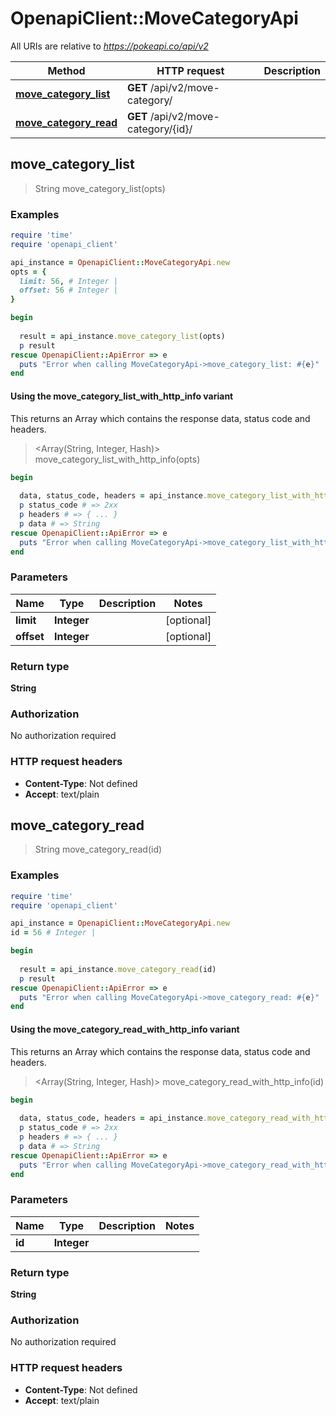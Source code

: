 # OpenapiClient::MoveCategoryApi

All URIs are relative to *https://pokeapi.co/api/v2*

| Method | HTTP request | Description |
| ------ | ------------ | ----------- |
| [**move_category_list**](MoveCategoryApi.md#move_category_list) | **GET** /api/v2/move-category/ |  |
| [**move_category_read**](MoveCategoryApi.md#move_category_read) | **GET** /api/v2/move-category/{id}/ |  |


## move_category_list

> String move_category_list(opts)



### Examples

```ruby
require 'time'
require 'openapi_client'

api_instance = OpenapiClient::MoveCategoryApi.new
opts = {
  limit: 56, # Integer | 
  offset: 56 # Integer | 
}

begin
  
  result = api_instance.move_category_list(opts)
  p result
rescue OpenapiClient::ApiError => e
  puts "Error when calling MoveCategoryApi->move_category_list: #{e}"
end
```

#### Using the move_category_list_with_http_info variant

This returns an Array which contains the response data, status code and headers.

> <Array(String, Integer, Hash)> move_category_list_with_http_info(opts)

```ruby
begin
  
  data, status_code, headers = api_instance.move_category_list_with_http_info(opts)
  p status_code # => 2xx
  p headers # => { ... }
  p data # => String
rescue OpenapiClient::ApiError => e
  puts "Error when calling MoveCategoryApi->move_category_list_with_http_info: #{e}"
end
```

### Parameters

| Name | Type | Description | Notes |
| ---- | ---- | ----------- | ----- |
| **limit** | **Integer** |  | [optional] |
| **offset** | **Integer** |  | [optional] |

### Return type

**String**

### Authorization

No authorization required

### HTTP request headers

- **Content-Type**: Not defined
- **Accept**: text/plain


## move_category_read

> String move_category_read(id)



### Examples

```ruby
require 'time'
require 'openapi_client'

api_instance = OpenapiClient::MoveCategoryApi.new
id = 56 # Integer | 

begin
  
  result = api_instance.move_category_read(id)
  p result
rescue OpenapiClient::ApiError => e
  puts "Error when calling MoveCategoryApi->move_category_read: #{e}"
end
```

#### Using the move_category_read_with_http_info variant

This returns an Array which contains the response data, status code and headers.

> <Array(String, Integer, Hash)> move_category_read_with_http_info(id)

```ruby
begin
  
  data, status_code, headers = api_instance.move_category_read_with_http_info(id)
  p status_code # => 2xx
  p headers # => { ... }
  p data # => String
rescue OpenapiClient::ApiError => e
  puts "Error when calling MoveCategoryApi->move_category_read_with_http_info: #{e}"
end
```

### Parameters

| Name | Type | Description | Notes |
| ---- | ---- | ----------- | ----- |
| **id** | **Integer** |  |  |

### Return type

**String**

### Authorization

No authorization required

### HTTP request headers

- **Content-Type**: Not defined
- **Accept**: text/plain

